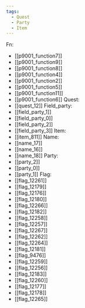 ```yaml
---
tags:
  - Quest
  - Party
  - Item
---
```

Fn:
- [[p9001_function7]]
- [[p9001_function9]]
- [[p9001_function8]]
- [[p9001_function4]]
- [[p9001_function2]]
- [[p9001_function5]]
- [[p9001_function11]]
- [[p9001_function6]]
Quest:
- [[quest_12]]
Field_party:
- [[field_party_1]]
- [[field_party_0]]
- [[field_party_2]]
- [[field_party_3]]
Item:
- [[item_811]]
Name:
- [[name_17]]
- [[name_16]]
- [[name_18]]
Party:
- [[party_2]]
- [[party_0]]
- [[party_1]]
Flag:
- [[flag_12261]]
- [[flag_12179]]
- [[flag_12176]]
- [[flag_12180]]
- [[flag_12266]]
- [[flag_12182]]
- [[flag_12258]]
- [[flag_12257]]
- [[flag_12267]]
- [[flag_12262]]
- [[flag_12264]]
- [[flag_12181]]
- [[flag_9476]]
- [[flag_12259]]
- [[flag_12256]]
- [[flag_12183]]
- [[flag_12260]]
- [[flag_12177]]
- [[flag_12178]]
- [[flag_12265]]
